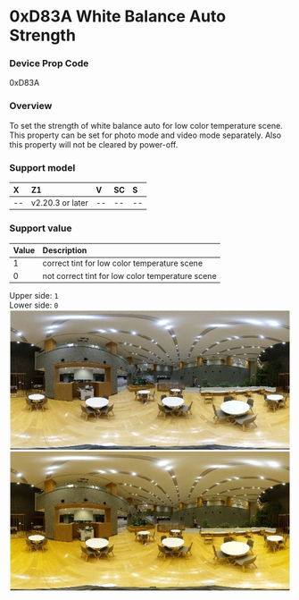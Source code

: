 # 0xD83A White Balance Auto Strength

### Device Prop Code

0xD83A

### Overview

To set the strength of white balance auto for low color temperature scene. This property can be set for photo mode and video mode separately. Also this property will not be cleared by power-off.

### Support model

| X | Z1 | V | SC | S |
|:--|:--|:--|:--|:--|
| -- | v2.20.3 or later | -- | -- | -- |

### Support value

| Value | Description |
|:--|:--|
| 1 |     correct tint for low color temperature scene |
| 0 | not correct tint for low color temperature scene |

Upper side: `1`  
Lower side: `0`  
![wb_auto_strength](../assets/img/wb_auto_strength.jpg)
